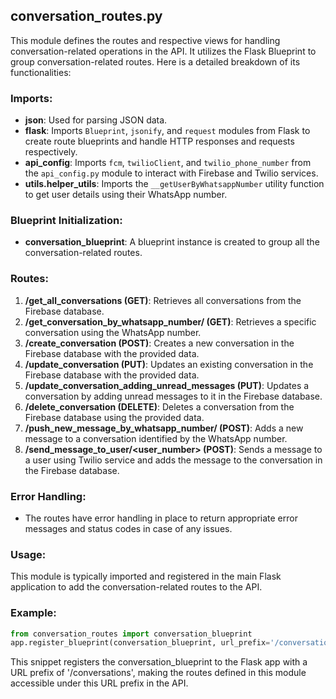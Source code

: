 ## conversation_routes.py

This module defines the routes and respective views for handling conversation-related operations in the API. It utilizes the Flask Blueprint to group conversation-related routes. Here is a detailed breakdown of its functionalities:

### Imports:
- **json**: Used for parsing JSON data.
- **flask**: Imports `Blueprint`, `jsonify`, and `request` modules from Flask to create route blueprints and handle HTTP responses and requests respectively.
- **api_config**: Imports `fcm`, `twilioClient`, and `twilio_phone_number` from the `api_config.py` module to interact with Firebase and Twilio services.
- **utils.helper_utils**: Imports the `__getUserByWhatsappNumber` utility function to get user details using their WhatsApp number.

### Blueprint Initialization:
- **conversation_blueprint**: A blueprint instance is created to group all the conversation-related routes.

### Routes:
1. **/get_all_conversations (GET)**: Retrieves all conversations from the Firebase database.
2. **/get_conversation_by_whatsapp_number/<whatsappNumber> (GET)**: Retrieves a specific conversation using the WhatsApp number.
3. **/create_conversation (POST)**: Creates a new conversation in the Firebase database with the provided data.
4. **/update_conversation (PUT)**: Updates an existing conversation in the Firebase database with the provided data.
5. **/update_conversation_adding_unread_messages (PUT)**: Updates a conversation by adding unread messages to it in the Firebase database.
6. **/delete_conversation (DELETE)**: Deletes a conversation from the Firebase database using the provided data.
7. **/push_new_message_by_whatsapp_number/ (POST)**: Adds a new message to a conversation identified by the WhatsApp number.
8. **/send_message_to_user/<user_number> (POST)**: Sends a message to a user using Twilio service and adds the message to the conversation in the Firebase database.

### Error Handling:
- The routes have error handling in place to return appropriate error messages and status codes in case of any issues.

### Usage:
This module is typically imported and registered in the main Flask application to add the conversation-related routes to the API.

### Example:
```python
from conversation_routes import conversation_blueprint
app.register_blueprint(conversation_blueprint, url_prefix='/conversations')
```

This snippet registers the conversation_blueprint to the Flask app with a URL prefix of '/conversations', making the routes defined in this module accessible under this URL prefix in the API.